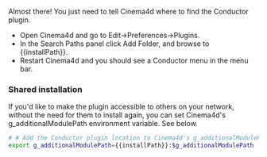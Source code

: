 Almost there! You just need to tell Cinema4d where to find the Conductor plugin.

* Open Cinema4d and go to Edit->Preferences->Plugins.
* In the Search Paths panel click Add Folder, and browse to {{installPath}}.
* Restart Cinema4d and you should see a Conductor menu in the menu bar.

### Shared installation

If you'd like to make the plugin accessible to others on your network, without the need for them to install again, you can set Cinema4d's g_additionalModulePath environment variable. See below.


```bash
# # Add the Conductor plugin location to Cinema4d's g_additionalModulePath.
export g_additionalModulePath={{installPath}}:$g_additionalModulePath
```